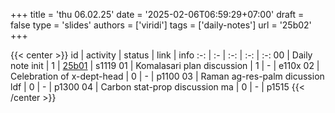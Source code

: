 +++
title = 'thu 06.02.25'
date = '2025-02-06T06:59:29+07:00'
draft = false
type = 'slides'
authors = ['viridi']
tags = ['daily-notes']
url = '25b02'
+++

{{< center >}}
id | activity | status | link | info
:-: | :- | :-: | :-: | :-:
00 | Daily note init                 | 1 | [25b01](/rusn/25b02) | s1119
01 | Komalasari plan discussion      | 1 | - | e110x
02 | Celebration of x-dept-head      | 0 | - | p1100
03 | Raman ag-res-palm dicussion ldf | 0 | - | p1300
04 | Carbon stat-prop discussion ma  | 0 | - | p1515
{{< /center >}}
